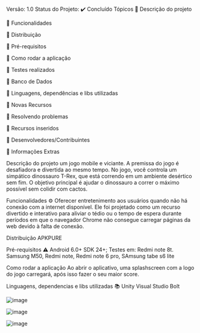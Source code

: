 Versão: 1.0
Status do Projeto: ✔️ Concluído
Tópicos
🔹 Descrição do projeto

🔹 Funcionalidades
 
🔹 Distribuição

🔹 Pré-requisitos

🔹 Como rodar a aplicação

🔹 Testes realizados

🔹 Banco de Dados

🔹 Linguagens, dependências e libs utilizadas

🔹 Novas Recursos

🔹 Resolvendo problemas

🔹 Recursos inseridos

🔹 Desenvolvedores/Contribuintes

🔹 Informações Extras

Descrição do projeto
um jogo mobile e viciante. A premissa do jogo é desafiadora e divertida ao mesmo tempo. No jogo, você controla um simpático dinossauro T-Rex, que está correndo em um ambiente desértico sem fim. O objetivo principal é ajudar o dinossauro a correr o máximo possível sem colidir com cactos.

Funcionalidades ⚙️
 Oferecer entretenimento aos usuários quando não há conexão com a internet disponível. Ele foi projetado como um recurso divertido e interativo para aliviar o tédio ou o tempo de espera durante períodos em que o navegador Chrome não consegue carregar páginas da web devido à falta de conexão.

Distribuição
APKPURE

Pré-requisitos ⚠️
Android 6.0+ SDK 24+; Testes em: Redmi note 8t. Samsung M50, Redmi note, Redmi note 6 pro, SAmsung tabe s6 lite

Como rodar a aplicação
Ao abrir o aplicativo, uma splashscreen com a logo do jogo carregará, após isso fazer o seu maior score.

Linguagens, dependencias e libs utilizadas 📚
Unity Visual Studio Bolt

![image](https://github.com/Taygerina/Ronaldino/assets/83432289/96c119a2-f8fa-4c8d-a849-7822449d6fa2)

![image](https://github.com/Taygerina/Ronaldino/assets/83432289/fd7c5ad7-34e4-4486-94d3-cb5ca37d0180)

![image](https://github.com/Taygerina/Ronaldino/assets/83432289/23ac6503-8ae3-4c06-9394-f284a30f7670)


